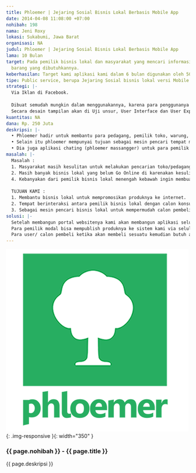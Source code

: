 ```yaml
---
title: Phloemer | Jejaring Sosial Bisnis Lokal Berbasis Mobile App
date: 2014-04-08 11:08:00 +07:00
nohibah: 198
nama: Jeni Roxy
lokasi: Sukabumi, Jawa Barat
organisasi: NA
judul: Phloemer | Jejaring Sosial Bisnis Lokal Berbasis Mobile App
lama: 10 Bulan
target: Pada pemilik bisnis lokal dan masyarakat yang mencari informasi tempat atas
  barang yang dibutuhkannya.
keberhasilan: Target kami aplikasi kami dalam 6 bulan digunakan oleh 500.000 orang.
tipe: Public service, berupa Jejaring Sosial bisnis lokal versi Mobile App.
strategi: |-
  Via Iklan di Facebook.

  Dibuat semudah mungkin dalam menggunakannya, karena para penggunanya tidak memutup kemungkinan yang masih gaptek.
  Secara desain tampilan akan di Uji unsur, User Interface dan User Experiencenya.
kuantitas: NA
dana: Rp. 250 Juta
deskripsi: |-
  • Phloemer hadir untuk membantu para pedagang, pemilik toko, warung, pedagang kaki lima, penjual bakso, tukang tambal ban (Bisnis Lokal), dalam memasarkan produknya ke internet baik itu via selular maupun media lainnya.
  • Selain itu phloemer mempunyai tujuan sebagai mesin pencari tempat membeli suatu barang, sehingga memudahkan siapapun dalam mencari barang yang dinginkanya berdasarkan tempat terdekatnya, terutama dengan menggunakan selular. Orang yang menggunakan aplikasi ini akan mudah berinteraksi dengan pemilik bisnis lokal serta informasi peta keberadaan pemilik bisnis lokal tersebut.
  • Dia juga aplikasi chating (phloemer massangger) untuk para pemilik bisnis lokal dan calon pembeli.
masalah: |-
  Masalah :
  1. Masyarakat masih kesulitan untuk melakukan pencarian toko/pedagang atau produk/jasa yang mereka butuhkan secara cepat, akurat dan terverifikasi disekitar lokasi mereka dengan media online.
  2. Masih banyak bisnis lokal yang belum Go Online di karenakan kesulitan yang dialami untuk mengonlinekanya.
  4. Kebanyakan dari pemilik bisnis lokal menengah kebawah ingin membuat e-commerce tapi terkendala di biaya pembuatannya.

  TUJUAN KAMI :
  1. Membantu bisnis lokal untuk mempromosikan produknya ke internet.
  2. Tempat berinteraksi antara pemilik bisnis lokal dengan calon konsumen lewat media sosial sehingga terjadi aktivitas jual beli.
  3. Sebagai mesin pencari bisnis lokal untuk mempermudah calon pembeli dalam mencari atas apa yang di butuhkannya berdasarkan lokasi.
solusi: |-
  Setelah membangun portal websitenya kami akan membangun aplikasi selularnya, mengingat sebagian besar pengguna media sosial di Indonesia di akses dari selular. Dengan perangkat lunak selular akan memudahkan juga para pemilik bisnis lokal dan masyarakat tentunya.
  Para pemilik modal bisa mempublish produknya ke sistem kami via seluler, selain itu mereka juga melakukan promosi ke para pengguna yang lain.
  Para user/ calon pembeli ketika akan membeli sesuatu kemudian butuh akan informasi seputar pedagang yang menyediakan barang tersebut, bisa langsung melakukan penulusuran lewat aplikasi tersebut, yang dilengkapi dengan fasilitas chat langsung dengan pedagangnya, deskripsi seputar barang yang diinginkannya, kemudian penelusuran lokasi pedagang dengan peta yang kami sediakan.
---
```


![198](/static/img/hibahcms/198.png){: .img-responsive }{: width="350" }

### {{ page.nohibah }} - {{ page.title }}

{{ page.deskripsi }}
